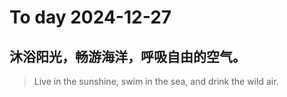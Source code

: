 
# To day 2024-12-27


## 沐浴阳光，畅游海洋，呼吸自由的空气。
> Live in the sunshine, swim in the sea, and drink the wild air.

    